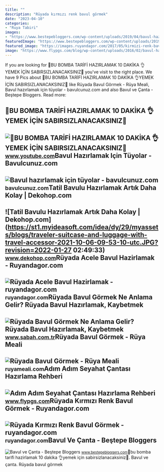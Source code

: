```yaml
---
title: ""
description: "Rüyada kırmızı renk bavul görmek"
date: "2023-04-10"
categories:
- "Ruya Tabiri"
images:
- "https://www.bestepebloggers.com/wp-content/uploads/2019/04/bavul-hazirlamak_958639_m.jpg"
featuredImage: "https://www.bestepebloggers.com/wp-content/uploads/2019/04/bavul-hazirlamak_958639_m.jpg"
featured_image: "https://images.ruyandagor.com/2017/05/kirmizi-renk-bavul-gormek-2130.jpg"
image: "https://www.flypgs.com/blog/wp-content/uploads/2016/02/bavul-hazirlamak-icin-son-gunu-bekleme.jpg"
---
```


If you are looking for 📢BU BOMBA TARİFİ HAZIRLAMAK 10 DAKİKA 👌YEMEK İÇİN SABIRSIZLANACAKSINIZ💯 you've visit to the right place. We have 9 Pics about 📢BU BOMBA TARİFİ HAZIRLAMAK 10 DAKİKA 👌YEMEK İÇİN SABIRSIZLANACAKSINIZ💯 like Rüyada Bavul Görmek - Rüya Meali, Bavul hazırlamak için tüyolar - bavulcunuz.com and also Bavul ve Çanta - Beştepe Bloggers. Read more:

📢BU BOMBA TARİFİ HAZIRLAMAK 10 DAKİKA 👌YEMEK İÇİN SABIRSIZLANACAKSINIZ💯
-----------------------------------------------------------------------

 ![📢BU BOMBA TARİFİ HAZIRLAMAK 10 DAKİKA 👌YEMEK İÇİN SABIRSIZLANACAKSINIZ💯](https://i.ytimg.com/vi/FK4p0q5JyFs/maxresdefault.jpg) <small>www.youtube.com</small>Bavul Hazırlamak Için Tüyolar - Bavulcunuz.com
----------------------------------------------

 ![Bavul hazırlamak için tüyolar - bavulcunuz.com](https://bavulcunuz.com/wp-content/uploads/2022/07/Bavul-hazirlamak-icin-tuyolar-scaled.jpg) <small>bavulcunuz.com</small>Tatil Bavulu Hazırlamak Artık Daha Kolay | Dekohop.com
------------------------------------------------------

 ![Tatil Bavulu Hazırlamak Artık Daha Kolay | Dekohop.com](https://st1.myideasoft.com/idea/dy/29/myassets/blogs/traveler-suitcase-and-luggage-with-travel-accessor-2021-10-06-09-53-10-utc.JPG?revision=2022-01-27 02:49:33) <small>www.dekohop.com</small>Rüyada Acele Bavul Hazirlamak - Ruyandagor.com
----------------------------------------------

 ![Rüyada Acele Bavul Hazirlamak - ruyandagor.com](https://images.ruyandagor.com/2017/05/acele-bavul-hazirlamak-1422.jpg) <small>ruyandagor.com</small>Rüyada Bavul Görmek Ne Anlama Gelir? Rüyada Bavul Hazırlamak, Kaybetmek
-----------------------------------------------------------------------

 ![Rüyada Bavul Görmek Ne Anlama Gelir? Rüyada Bavul Hazırlamak, Kaybetmek](https://iasbh.tmgrup.com.tr/326161/752/395/0/0/724/380?u=https://isbh.tmgrup.com.tr/sbh/2021/09/13/ruyada-bavul-gormek-ne-anlama-gelir-ruyada-bavul-hazirlamak-ne-demek-1631518080534.jpg) <small>www.sabah.com.tr</small>Rüyada Bavul Görmek - Rüya Meali
--------------------------------

 ![Rüyada Bavul Görmek - Rüya Meali](http://ruyameali.com/wp-content/uploads/2017/05/Bavul.jpg) <small>ruyameali.com</small>Adım Adım Seyahat Çantası Hazırlama Rehberi
-------------------------------------------

 ![Adım Adım Seyahat Çantası Hazırlama Rehberi](https://www.flypgs.com/blog/wp-content/uploads/2016/02/bavul-hazirlamak-icin-son-gunu-bekleme.jpg) <small>www.flypgs.com</small>Rüyada Kırmızı Renk Bavul Görmek - Ruyandagor.com
-------------------------------------------------

 ![Rüyada Kırmızı Renk Bavul Görmek - ruyandagor.com](https://images.ruyandagor.com/2017/05/kirmizi-renk-bavul-gormek-2130.jpg) <small>ruyandagor.com</small>Bavul Ve Çanta - Beştepe Bloggers
---------------------------------

 ![Bavul ve Çanta - Beştepe Bloggers](https://www.bestepebloggers.com/wp-content/uploads/2019/04/bavul-hazirlamak_958639_m.jpg) <small>www.bestepebloggers.com</small>📢bu bomba tari̇fi̇ hazirlamak 10 daki̇ka 👌yemek i̇çi̇n sabirsizlanacaksiniz💯. Bavul ve çanta. Rüyada bavul görmek
